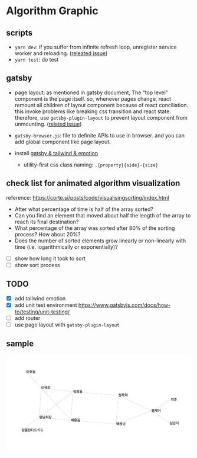 # Algorithm Graphic

## scripts

- `yarn dev`: if you suffer from infinite refresh loop, unregister service worker and reloading. ([releated issue](https://github.com/gatsbyjs/gatsby/issues/10074))
- `yarn test`: do test

## gatsby

- page layout: as mentioned in gatsby document, The "top level" component is the page itself. so, whenever pages change, react remount all children of layout component because of react conciliation. this invoke problems like breaking css transition and react state. therefore, use `gatsby-plugin-layout` to prevent layout component from unmounting. ([related issue](https://www.gatsbyjs.com/docs/how-to/routing/layout-components/))

- `gatsby-browser.js`: file to definite APIs to use in browser. and you can add global component like page layout.

- install [gatsby & tailwind & emotion](https://github.com/ben-rogerson/twin.examples/tree/master/gatsby-emotion)
  - utility-first css class naming: `.{property}{side}-{size}`

## check list for animated algorithm visualization

reference: https://corte.si/posts/code/visualisingsorting/index.html

- After what percentage of time is half of the array sorted?
- Can you find an element that moved about half the length of the array to reach its final destination?
- What percentage of the array was sorted after 80% of the sorting process? How about 20%?
- Does the number of sorted elements grow linearly or non-linearly with time (i.e. logarithmically or exponentially)?

- [ ] show how long it took to sort
- [ ] show sort process

## TODO

- [x] add tailwind emotion
- [x] add unit test environment https://www.gatsbyjs.com/docs/how-to/testing/unit-testing/
- [ ] add router
- [ ] use page layout with `gatsby-plugin-layout`

## sample

![psick univ relationship graph](assets/psick-graph.png)
